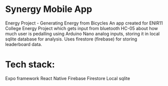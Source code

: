 # Synergy Mobile App
Energy Project - Generating Energy from Bicycles
An app created for ENIR11 College Energy Project which gets input from bluetooth HC-05 about how much user is pedalling using Arduino Nano analog inputs, storing it in local sqlite database for analysis.
Uses firestore (firebase) for storing leaderboard data.

# Tech stack:
Expo framework React Native
Firebase Firestore
Local sqlite
